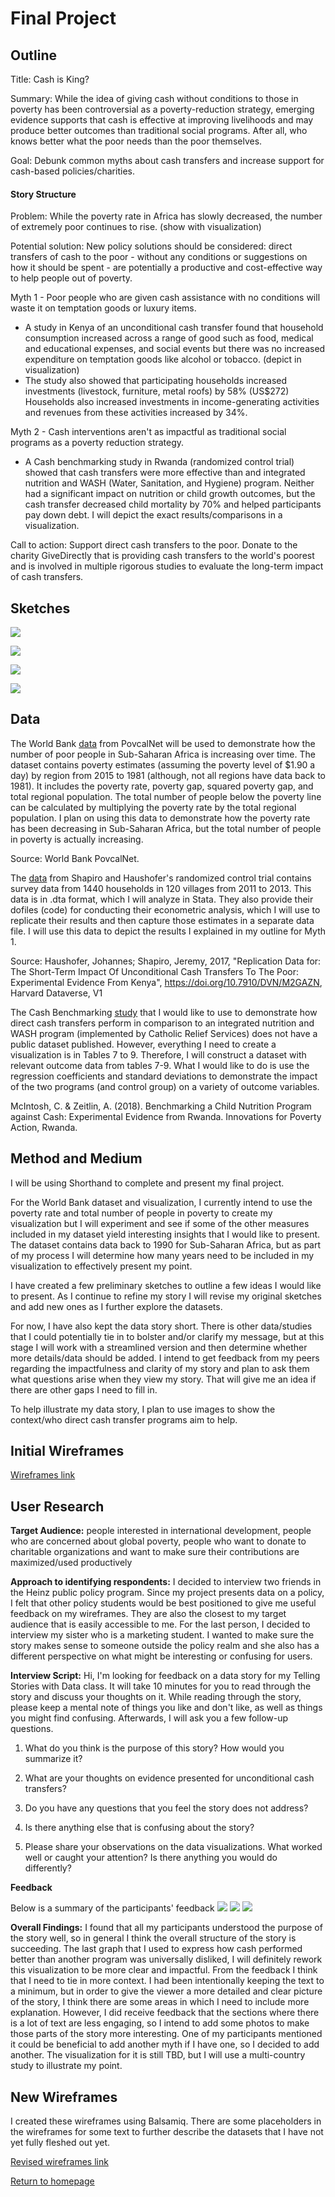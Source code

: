 # Final Project
## Outline

Title: Cash is King?

Summary: While the idea of giving cash without conditions to those in poverty has been controversial as a poverty-reduction strategy, emerging evidence supports that cash is effective at improving livelihoods and may produce better outcomes than traditional social programs. After all, who knows better what the poor needs than the poor themselves.

Goal: Debunk common myths about cash transfers and increase support for cash-based policies/charities.

#### Story Structure
Problem: While the poverty rate in Africa has slowly decreased, the number of extremely poor continues to rise. (show with visualization)

Potential solution: New policy solutions should be considered: direct transfers of cash to the poor - without any conditions or suggestions on how it should be spent - are potentially a productive and cost-effective way to help people out of poverty.

Myth 1 - Poor people who are given cash assistance with no conditions will waste it on temptation goods or luxury items.
- A study in Kenya of an unconditional cash transfer found that household consumption increased across a range of good such as food, medical and educational expenses, and social events but there was no increased expenditure on temptation goods like alcohol or tobacco. (depict in visualization)
- The study also showed that participating households increased investments (livestock, furniture, metal roofs) by 58% (US$272) Households also increased investments in income-generating activities and revenues from these activities increased by 34%.


Myth 2 - Cash interventions aren't as impactful as traditional social programs as a poverty reduction strategy.
- A Cash benchmarking study in Rwanda (randomized control trial) showed that cash transfers were more effective than and integrated nutrition and WASH (Water, Sanitation, and Hygiene) program. Neither had a significant impact on nutrition or child growth outcomes, but the cash transfer decreased child mortality by 70% and helped participants pay down debt. I will depict the exact results/comparisons in a visualization.
  
Call to action: Support direct cash transfers to the poor. Donate to the charity GiveDirectly that is providing cash transfers to the world's poorest and is involved in multiple rigorous studies to evaluate the long-term impact of cash transfers.

## Sketches
![](https://alycaito.github.io/portfolio/project_outline.PNG)

![](https://alycaito.github.io/portfolio/project_sketch1.PNG)

![](https://alycaito.github.io/portfolio/project_sketch2.PNG)

![](https://alycaito.github.io/portfolio/project_sketch3.PNG)

## Data

The World Bank [data](https://alycaito.github.io/portfolio/RegionalTable_1.9.csv) from PovcalNet will be used to demonstrate how the number of poor people in Sub-Saharan Africa is increasing over time. The dataset contains poverty estimates (assuming the poverty level of $1.90 a day) by region from 2015 to 1981 (although, not all regions have data back to 1981). It includes the poverty rate, poverty gap, squared poverty gap, and total regional population. The total number of people below the poverty line can be calculated by multiplying the poverty rate by the total regional population. I plan on using this data to demonstrate how the poverty rate has been decreasing in Sub-Saharan Africa, but the total number of people in poverty is actually increasing. 

Source: World Bank PovcalNet.

The [data](https://alycaito.github.io/portfolio/UCT_FINAL_CLEAN.dta) from Shapiro and Haushofer's randomized control trial contains survey data from 1440 households in 120 villages from 2011 to 2013. This data is in .dta format, which I will analyze in Stata. They also provide their dofiles (code) for conducting their econometric analysis, which I will use to replicate their results and then capture those estimates in a separate data file. I will use this data to depict the results I explained in my outline for Myth 1.

Source: Haushofer, Johannes; Shapiro, Jeremy, 2017, "Replication Data for: The Short-Term Impact Of Unconditional Cash Transfers To The Poor: Experimental Evidence From Kenya", https://doi.org/10.7910/DVN/M2GAZN, Harvard Dataverse, V1

The Cash Benchmarking [study](https://alycaito.github.io/portfolio/Benchmarking.pdf)  that I would like to use to demonstrate how direct cash transfers perform in comparison to an integrated nutrition and WASH program (implemented by Catholic Relief Services) does not have a public dataset published. However, everything I need to create a visualization is in Tables 7 to 9. Therefore, I will construct a dataset with relevant outcome data from tables 7-9. What I would like to do is use the regression coefficients and standard deviations to demonstrate the impact of the two programs (and control group) on a variety of outcome variables. 

McIntosh, C. & Zeitlin, A. (2018). Benchmarking a Child Nutrition Program against Cash: Experimental Evidence from Rwanda. Innovations for Poverty Action, Rwanda.

## Method and Medium
I will be using Shorthand to complete and present my final project. 

For the World Bank dataset and visualization, I currently intend to use the poverty rate and total number of people in poverty to create my visualization but I will experiment and see if some of the other measures included in my dataset yield interesting insights that I would like to present. The dataset contains data back to 1990 for Sub-Saharan Africa, but as part of my process I will determine how many years need to be included in my visualization to effectively present my point. 

I have created a few preliminary sketches to outline a few ideas I would like to present. As I continue to refine my story I will revise my original sketches and add new ones as I further explore the datasets.

For now, I have also kept the data story short. There is other data/studies that I could potentially tie in to bolster and/or clarify my message, but at this stage I will work with a streamlined version and then determine whether more details/data should be added. I intend to get feedback from my peers regarding the impactfulness and clarity of my story and plan to ask them what questions arise when they view my story. That will give me an idea if there are other gaps I need to fill in.

To help illustrate my data story, I plan to use images to show the context/who direct cash transfer programs aim to help.

## Initial Wireframes 
[Wireframes link](/wireframes.md)

## User Research

**Target Audience:** people interested in international development, people who are concerned about global poverty, people who want to donate to charitable organizations and want to make sure their contributions are maximized/used productively

**Approach to identifying respondents:** I decided to interview two friends in the Heinz public policy program. Since my project presents data on a policy, I felt that other policy students would be best positioned to give me useful feedback on my wireframes. They are also the closest to my target audience that is easily accessible to me. For the last person, I decided to interview my sister who is a marketing student. I wanted to make sure the story makes sense to someone outside the policy realm and she also has a different perspective on what might be interesting or confusing for users.

**Interview Script:** 
Hi, I'm looking for feedback on a data story for my Telling Stories with Data class. It will take 10 minutes for you to read through the story and discuss your thoughts on it. While reading through the story, please keep a mental note of things you like and don't like, as well as things you might find confusing. Afterwards, I will ask you a few follow-up questions.

1. What do you think is the purpose of this story? How would you summarize it?

2. What are your thoughts on evidence presented for unconditional cash transfers?

3. Do you have any questions that you feel the story does not address?

4. Is there anything else that is confusing about the story?

5. Please share your observations on the data visualizations. What worked well or caught your attention? Is there anything you would do differently?

**Feedback**

Below is a summary of the participants' feedback
![](https://alycaito.github.io/portfolio/feedback1.PNG)
![](https://alycaito.github.io/portfolio/feedback2.PNG)
![](https://alycaito.github.io/portfolio/feedback3.PNG)

**Overall Findings:** I found that all my participants understood the purpose of the story well, so in general I think the overall structure of the story is succeeding. The last graph that I used to express how cash performed better than another program was universally disliked, I will definitely rework this visualization to be more clear and impactful. From the feedback I think that I need to tie in more context. I had been intentionally keeping the text to a minimum, but in order to give the viewer a more detailed and clear picture of the story, I think there are some areas in which I need to include more explanation. However, I did receive feedback that the sections where there is a lot of text are less engaging, so I intend to add some photos to make those parts of the story more interesting. One of my participants mentioned it could be beneficial to add another myth if I have one, so I decided to add another. The visualization for it is still TBD, but I will use a multi-country study to illustrate my point.

## New Wireframes
I created these wireframes using Balsamiq. There are some placeholders in the wireframes for some text to further describe the datasets that I have not yet fully fleshed out yet.

[Revised wireframes link](/wireframes_revised.md)

[Return to homepage](/portfolio)
